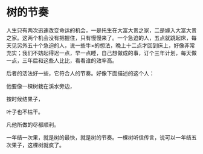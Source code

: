 # 树的节奏

人生只有两次迅速改变命运的机会，一是托生在大富大贵之家，二是嫁入大富大贵之家。这两个机会没有把握住，只有慢慢来了。一个急迫的人，五点就跳起床，每天见另外五十个急迫的人，说一些牛×的想法，晚上十二点才回到床上，好像非常充实；我们不妨起得迟一点，早一点睡，自己想做成的事，订个三年计划，每天做一点，三年后和这些人比比，看看谁的效率高。 

后者的活法好一些，它符合人的节奏。好像下面描述的这个人： 

他要像一棵树栽在溪水旁边， 

按时候结果子， 

叶子也不枯干。 

凡他所做的尽都顺利。 

一年结一次果，就是树的最快，就是树的节奏。一棵树听信传言，说可以一年结五次果子，这棵树就疯了。